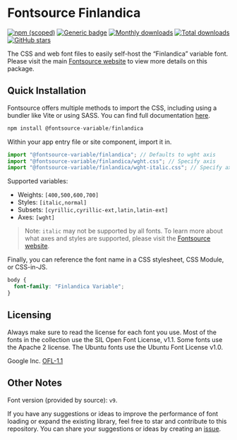 # Fontsource Finlandica

[![npm (scoped)](https://img.shields.io/npm/v/@fontsource-variable/finlandica?color=brightgreen)](https://www.npmjs.com/package/@fontsource-variable/finlandica) [![Generic badge](https://img.shields.io/badge/fontsource-passing-brightgreen)](https://github.com/fontsource/fontsource) [![Monthly downloads](https://badgen.net/npm/dm/@fontsource-variable/finlandica)](https://github.com/fontsource/fontsource) [![Total downloads](https://badgen.net/npm/dt/@fontsource-variable/finlandica)](https://github.com/fontsource/fontsource) [![GitHub stars](https://img.shields.io/github/stars/fontsource/fontsource.svg?style=social&label=Star)](https://github.com/fontsource/fontsource/stargazers)

The CSS and web font files to easily self-host the “Finlandica” variable font. Please visit the main [Fontsource website](https://fontsource.org/fonts/finlandica) to view more details on this package.

## Quick Installation

Fontsource offers multiple methods to import the CSS, including using a bundler like Vite or using SASS. You can find full documentation [here](https://fontsource.org/docs/getting-started/introduction).

```javascript
npm install @fontsource-variable/finlandica
```

Within your app entry file or site component, import it in.

```javascript
import "@fontsource-variable/finlandica"; // Defaults to wght axis
import "@fontsource-variable/finlandica/wght.css"; // Specify axis
import "@fontsource-variable/finlandica/wght-italic.css"; // Specify axis and style
```

Supported variables:
- Weights: `[400,500,600,700]`
- Styles: `[italic,normal]`
- Subsets: `[cyrillic,cyrillic-ext,latin,latin-ext]`
- Axes: `[wght]`

> Note: `italic` may not be supported by all fonts. To learn more about what axes and styles are supported, please visit the [Fontsource website](https://fontsource.org/fonts/finlandica).

Finally, you can reference the font name in a CSS stylesheet, CSS Module, or CSS-in-JS.

```css
body {
  font-family: "Finlandica Variable";
}
```

## Licensing
Always make sure to read the license for each font you use. Most of the fonts in the collection use the SIL Open Font License, v1.1. Some fonts use the Apache 2 license. The Ubuntu fonts use the Ubuntu Font License v1.0.

Google Inc.
[OFL-1.1](http://scripts.sil.org/OFL)

## Other Notes
Font version (provided by source): `v9`.

If you have any suggestions or ideas to improve the performance of font loading or expand the existing library, feel free to star and contribute to this repository. You can share your suggestions or ideas by creating an [issue](https://github.com/fontsource/fontsource/issues).